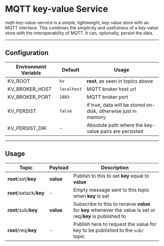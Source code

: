 # MQTT key-value Service

mqtt-key-value-service is a simple, lightweight, key-value store with an MQTT interface. This combines the simplicity and usefulness of a key-value store with the interoperability of MQTT. It can, optionally, persist the data.

---

## Configuration

| Environment Variable | Default     | Usage                                                          |
|----------------------|-------------|----------------------------------------------------------------|
| KV_ROOT              | `kv`        | **root**, as seen in topics above                              |
| KV_BROKER_HOST       | `localhost` | MQTT broker host url                                           |
| KV_BROKER_PORT       | `1883`      | MQTT broker port                                               |
| KV_PERSIST           | `false`     | if true, data will be stored on-disk, otherwise just in memory |
| KV_PERSIST_DIR       | -           | Absolute path where the key-value pairs are persisted          |

---

## Usage

| Topic                   | Payload   | Description                                                                                                 |
|-------------------------|-----------|-------------------------------------------------------------------------------------------------------------|
| **root**/set/**key**    | **value** | Publish to this to set **key** equal to **value**                                                           |
| **root**/setack/**key** | -         | Empty message sent to this topic when **key** is set                                                        |
| **root**/sub/**key**    | **value** | Subscribe to this to receive **value** for **key** whenever the value is set or req/**key** is published to |
| **root**/req/**key**    | -         | Publish here to request the value for key to be published to the `sub/` topic                               |
